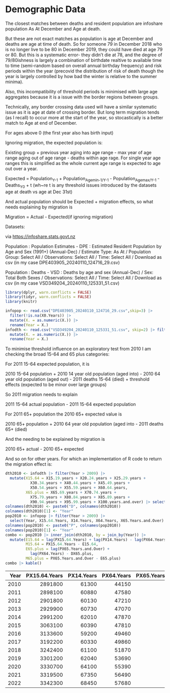 Demographic Data
================

The closest matches between deaths and resident population are infoshare
population As At December and Age at death.

But these are not exact matches as population is age at December and
deaths are age at time of death. So for someone 79 in December 2018 who
is no longer live to be 80 in December 2019, they could have died at age
79 or 80. But this is a systematic error- they didn’t die at 78, and the
degree of 79/80ishness is largely a combination of birthdate realtive to
available time to time (semi-random based on overall annual birthday
frequency) and risk periods within the year (precovid the distribution
of risk of death though the year is largely controlled by how bad the
winter is relative to the summer minima).

Also, this incompatibility of threshold periods is minimised with large
age aggregates because it is a issue with the border regions between
groups.

Technically, any border crossing data used will have a similar
systematic issue as it is age at date of crossing border. But long term
migration tends (as I recall) to occur more at the start of the year, so
stocastically is a better match to Age at end of December.

For ages above 0 (the first year also has birth input)

Ignoring migration, the expected population is:

Existing group + previous year aging into age range - max year of age
range aging out of age range - deaths within age rage. For single year
age ranges this is simplified as the whole current age range is expected
to age out over a year.

Expected = Population<sub>Y-1</sub> +
Population<sub>Agemin-1/Y-1</sub> - Population<sub>Agemax/Y-1</sub> -
Deaths<sub>Y0</sub> + t (wh\~re t is any threshold issues introduced by
the datasets age at death vs age at Dec 31st)

And actual population should be Expected + migration effects, so what
needs explaining by migration is

Migration = Actual - Expected(if ignoring migration)

Datasets:

via https://infoshare.stats.govt.nz

Population : Population Estimates - DPE : Estimated Resident Population
by Age and Sex (1991+) (Annual-Dec) / Estimate Type: As At / Population
Group: Select All / Observations: Select All / Time: Select All /
Download as csv (in my case DPE403905_20240110_124716_29.csv)

Population : Deaths - VSD : Deaths by age and sex (Annual-Dec) / Sex:
Total Both Sexes / Observations: Select All / Time: Select All /
Download as csv (in my case VSD349204_20240110_125331_51.csv)

``` r
library(dplyr, warn.conflicts = FALSE)
library(tidyr, warn.conflicts = FALSE)
library(knitr)
```

``` r
infopop <- read.csv("DPE403905_20240110_124716_29.csv",skip=3) |> 
  filter(!is.na(X0.Years)) |> 
  mutate(X. = as.numeric(X.)) |> 
  rename(Year = X.)
infodth <- read.csv("VSD349204_20240110_125331_51.csv", skip=2) |> filter(!is.na(Total.all.ages)) |> 
  mutate(X. = as.numeric(X.)) |> 
  rename(Year = X.)
```

To minimise threshold influence on an exploratory test from 2010 I am
checking the broad 15-64 and 65 plus categories:

For 2011 15-64 expected population, it is

2010 15-64 population + 2010 14 year old population (aged into) - 2010
64 year old population (aged out) - 2011 deaths 15-64 (died) + threshold
effects (expected to be minor over large groups)

So 2011 migration needs to explain

2011 15-64 actual population - 2011 15-64 expected population

For 2011 65+ population the 2010 65+ expected value is

2010 65+ population + 2010 64 year old population (aged into - 2011
deaths 65+ (died)

And the needing to be explained by migration is

2010 65+ actual - 2010 65+ expected

And so on for other years. For which an implementation of R code to
return the migration effect is:

``` r
dth2010 <- infodth |> filter(Year > 2009) |> 
  mutate(X15.64 = X15.19.years + X20.24.years + X25.29.years +
           X30.34.years + X40.44.years + X45.49.years + 
           X50.54.years + X55.59.years + X60.64.years,
         X65.plus = X65.69.years + X70.74.years +
           X75.79.years + X80.84.years + X85.89.years +
           X90.94.years + X95.99.years + X100.years.and.over) |> select(Year, X15.64, X65.plus)
colnames(dth2010) <- paste0("D", colnames(dth2010))
colnames(dth2010)[1] <- "Year"
pop2010 <- infopop |> filter(Year > 2009) |> 
  select(Year, X15.64.Years, X14.Years, X64.Years, X65.Years.and.Over)
colnames(pop2010) <- paste0("P", colnames(pop2010))
colnames(pop2010)[1] <- "Year"
combo <- pop2010 |> inner_join(dth2010, by = join_by(Year)) |>
  mutate(E15.64 = lag(PX15.64.Years) + lag(PX14.Years) - lag(PX64.Years) - DX15.64,
         M15.64 = PX15.64.Years - E15.64,
         E65.plus = lag(PX65.Years.and.Over) + 
           lag(PX64.Years) - DX65.plus,
         M65.plus = PX65.Years.and.Over - E65.plus)
combo |> kable()
```

| Year | PX15.64.Years | PX14.Years | PX64.Years | PX65.Years.and.Over | DX15.64 | DX65.plus |  E15.64 | M15.64 | E65.plus | M65.plus |
|-----:|--------------:|-----------:|-----------:|--------------------:|--------:|----------:|--------:|-------:|---------:|---------:|
| 2010 |       2891800 |      61300 |      44150 |              572000 |    5475 |     22227 |      NA |     NA |       NA |       NA |
| 2011 |       2898100 |      60880 |      47580 |              591500 |    5631 |     23781 | 2903319 |  -5219 |   592369 |     -869 |
| 2012 |       2901800 |      60130 |      47210 |              614600 |    5469 |     23997 | 2905931 |  -4131 |   615083 |     -483 |
| 2013 |       2929900 |      60730 |      47070 |              638000 |    5454 |     23508 | 2909266 |  20634 |   638302 |     -302 |
| 2014 |       2991200 |      62010 |      47870 |              659600 |    5466 |     24924 | 2938094 |  53106 |   660146 |     -546 |
| 2015 |       3063100 |      60390 |      47810 |              681300 |    5499 |     25524 | 2999841 |  63259 |   681946 |     -646 |
| 2016 |       3133600 |      59200 |      49460 |              703400 |    5640 |     25005 | 3070040 |  63560 |   704105 |     -705 |
| 2017 |       3192200 |      60330 |      49860 |              724900 |    5856 |     26880 | 3137484 |  54716 |   725980 |    -1080 |
| 2018 |       3242400 |      61100 |      51870 |              747800 |    5922 |     26694 | 3196748 |  45652 |   748066 |     -266 |
| 2019 |       3301200 |      62040 |      53690 |              776900 |    6057 |     27531 | 3245573 |  55627 |   772139 |     4761 |
| 2020 |       3330700 |      64100 |      55390 |              806200 |    5763 |     26259 | 3303787 |  26913 |   804331 |     1869 |
| 2021 |       3319500 |      67350 |      56490 |              829500 |    5952 |     28302 | 3333458 | -13958 |   833288 |    -3788 |
| 2022 |       3342300 |      68450 |      57680 |              852300 |    6396 |     31581 | 3323964 |  18336 |   854409 |    -2109 |
